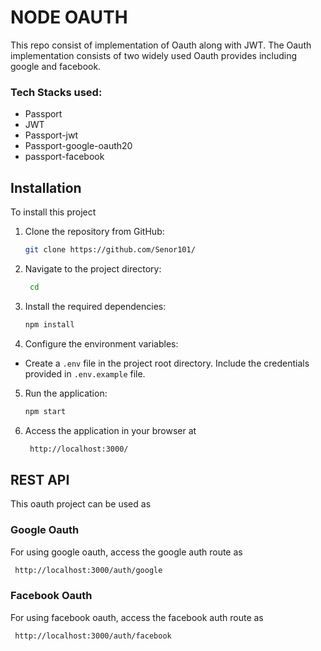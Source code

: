 # NODE OAUTH

This repo consist of implementation of Oauth along with JWT. The Oauth implementation consists of two widely used Oauth provides including google and facebook.

### Tech Stacks used:

- Passport
- JWT
- Passport-jwt
- Passport-google-oauth20
- passport-facebook

## Installation

To install this project

1. Clone the repository from GitHub:

   ```bash
   git clone https://github.com/Senor101/
   ```

2. Navigate to the project directory:

   ```bash
    cd
   ```

3. Install the required dependencies:
   ```bash
   npm install
   ```
4. Configure the environment variables:

- Create a `.env` file in the project root directory. Include the credentials provided in `.env.example` file.

5. Run the application:
   ```bash
   npm start
   ```
6. Access the application in your browser at
   ```bash
    http://localhost:3000/
   ```

## REST API

This oauth project can be used as

### Google Oauth

For using google oauth, access the google auth route as

```bash
 http://localhost:3000/auth/google
```

### Facebook Oauth

For using facebook oauth, access the facebook auth route as

```bash
 http://localhost:3000/auth/facebook
```
